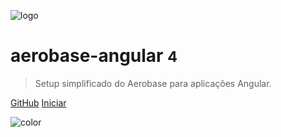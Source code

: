 ![logo](../images/aerobase-angular.png)

# aerobase-angular <small>4</small>

> Setup simplificado do Aerobase para aplicações Angular.

[GitHub](https://github.com/aerobase/aerobase-angular/)
[Iniciar](#aerobase-angular)

![color](#f0f0f0)
